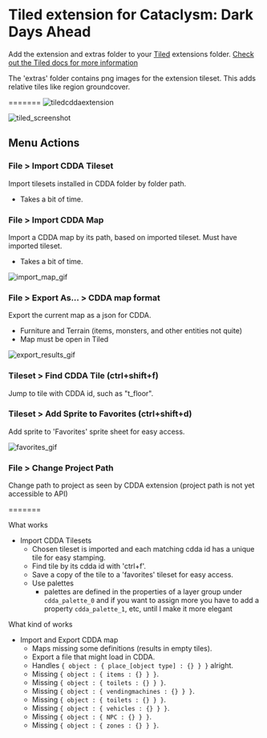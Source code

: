 # Tiled extension for Cataclysm: Dark Days Ahead

Add the extension and extras folder to your [Tiled](https://www.mapeditor.org/) extensions folder.
[Check out the Tiled docs for more information](https://doc.mapeditor.org/en/stable/reference/scripting/#script-extensions)

The 'extras' folder contains png images for the extension tileset. This adds relative tiles like region groundcover.

=======
![tiledcddaextension](https://user-images.githubusercontent.com/30750303/202532520-69f460d4-2f5e-49c0-b3e7-46e10fc9637e.gif)

![tiled_screenshot](https://user-images.githubusercontent.com/30750303/199577624-fcc35ebf-7ec3-4617-9c5e-3c670f156607.png)

## Menu Actions

### File > Import CDDA Tileset

Import tilesets installed in CDDA folder by folder path.

- Takes a bit of time.

### File > Import CDDA Map

Import a CDDA map by its path, based on imported tileset. Must have imported tileset.

- Takes a bit of time.

![import_map_gif](https://user-images.githubusercontent.com/30750303/204941807-4ee6b6a9-04de-434b-a59f-5fce4227b24e.gif)

### File > Export As... > CDDA map format

Export the current map as a json for CDDA.

- Furniture and Terrain (items, monsters, and other entities not quite)
- Map must be open in Tiled

![export_results_gif](https://user-images.githubusercontent.com/30750303/204944489-12d2614f-b4ee-4ba4-b2d9-94125654eff7.gif)

### Tileset > Find CDDA Tile (ctrl+shift+f)

Jump to tile with CDDA id, such as "t_floor".

### Tileset > Add Sprite to Favorites (ctrl+shift+d)

Add sprite to 'Favorites' sprite sheet for easy access.

![favorites_gif](https://user-images.githubusercontent.com/30750303/204942932-95a60534-a871-48fd-8b77-e38d1ede9c21.gif)

### File > Change Project Path

Change path to project as seen by CDDA extension (project path is not yet accessible to API)

=======

What works

- Import CDDA Tilesets
  - Chosen tileset is imported and each matching cdda id has a unique tile for easy stamping.
  - Find tile by its cdda id with 'ctrl+f'.
  - Save a copy of the tile to a 'favorites' tileset for easy access.
  - Use palettes
    - palettes are defined in the properties of a layer group under `cdda_palette_0` and if you want to assign more you have to add a property `cdda_palette_1`, etc, until I make it more elegant

What kind of works

- Import and Export CDDA map
  - Maps missing some definitions (results in empty tiles).
  - Export a file that might load in CDDA.
  - Handles `{ object : { place_[object type] : {} } }` alright.
  - Missing `{ object : { items : {} } }`.
  - Missing `{ object : { toilets : {} } }`.
  - Missing `{ object : { vendingmachines : {} } }`.
  - Missing `{ object : { toilets : {} } }`.
  - Missing `{ object : { vehicles : {} } }`.
  - Missing `{ object : { NPC : {} } }`.
  - Missing `{ object : { zones : {} } }`.
